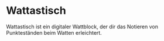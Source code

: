 # Wattastisch
Wattastisch ist ein digitaler Wattblock, der dir das Notieren von Punkteständen beim Watten erleichtert.
